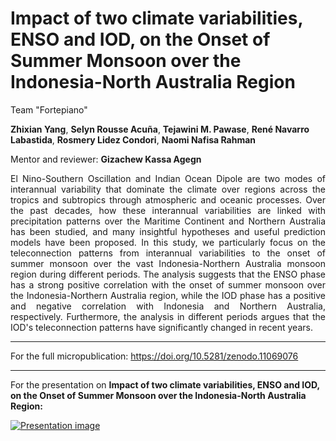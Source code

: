 # Impact of two climate variabilities, ENSO and IOD, on the Onset of Summer Monsoon over the Indonesia-North Australia Region

Team "Fortepiano"

**Zhixian Yang**, **Selyn Rousse Acuña**, **Tejawini M. Pawase**, **René Navarro Labastida**, **Rosmery Lidez Condori**, **Naomi Nafisa Rahman**

Mentor and reviewer: **Gizachew Kassa Agegn**

<div style="text-align: justify">
El Nino-Southern Oscillation and Indian Ocean Dipole are two modes of interannual variability that dominate the climate over regions across the tropics and subtropics through atmospheric and oceanic processes. Over the past decades, how these interannual variabilities are linked with precipitation patterns over the Maritime Continent and Northern Australia has been studied, and many insightful hypotheses and useful prediction models have been proposed. In this study, we particularly focus on the teleconnection patterns from interannual variabilities to the onset of summer monsoon over the vast Indonesia-Northern Australia monsoon region during different periods. The analysis suggests that the ENSO phase has a strong positive correlation with the onset of summer monsoon over the Indonesia-Northern Australia region, while the IOD phase has a positive and negative correlation with Indonesia and Northern Australia, respectively. Furthermore, the analysis in different periods argues that the IOD's teleconnection patterns have significantly changed in recent years.
</div>

---
For the full micropublication:
https://doi.org/10.5281/zenodo.11069076
___
For the presentation on **Impact of two climate variabilities, ENSO and IOD, on the Onset of Summer Monsoon over the Indonesia-North Australia Region:**

[![Presentation image](https://img.youtube.com/vi/V1leEW2rnYw/0.jpg)](https://www.youtube.com/watch?v=V1leEW2rnYw)
